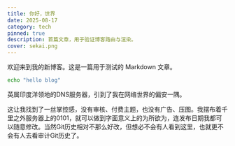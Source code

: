```yaml
---
title: 你好，世界
date: 2025-08-17
category: tech
pinned: true
description: 首篇文章，用于验证博客路由与渲染。
cover: sekai.png
---
```


欢迎来到我的新博客。这是一篇用于测试的 Markdown 文章。

```bash
echo "hello blog"
```

英属印度洋领地的DNS服务器，引到了我在网络世界的偏安一隅。

这让我找到了一丝掌控感，没有审核、付费主题，也没有广告、压图。我摆布着千里之外服务器上的0101，就可以做到字面意义上的为所欲为，连发布日期我都可以随意修改。当然Git历史相对不那么好改，但想必不会有人看到这里，也就更不会有人去看审计Git历史了。


